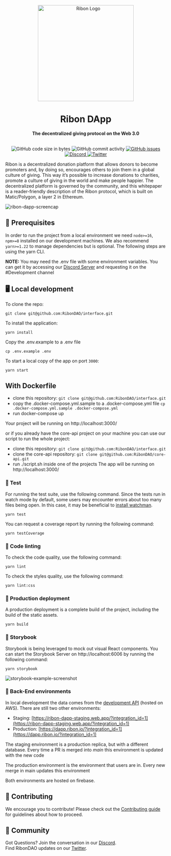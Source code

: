 <!---
The main structure of this README was taken from:
https://github.com/open-sauced/open-sauced#readme
-->

<div align="center">
  <br>
  <img alt="Ribon Logo" src="https://ribon.io/wp-content/uploads/2021/03/cropped-Ribon-logo-verde.png" width="300px">
  <h1>Ribon DApp</h1>
  <strong>The decentralized giving protocol on the Web 3.0</strong>
</div>
<br>
<p align="center">
  <img src="https://img.shields.io/github/languages/code-size/RibonDAO/interface" alt="GitHub code size in bytes">
  <img src="https://img.shields.io/github/commit-activity/w/RibonDAO/interface" alt="GitHub commit activity">
  <a href="https://github.com/RibonDAO/interface/issues">
    <img src="https://img.shields.io/github/issues/RibonDAO/interface" alt="GitHub issues">
  </a>
  <a href="https://discord.gg/DBcwmDrkpy">
    <img src="https://img.shields.io/discord/341989911450091522.svg?label=&logo=discord&logoColor=ffffff&color=7389D8&labelColor=6A7EC2" alt="Discord">
  </a>
  <a href="https://twitter.com/RibonDAO">
    <img src="https://img.shields.io/twitter/follow/RibonDAO?label=Follow&style=social" alt="Twitter">
  </a>
</p>

Ribon is a decentralized donation platform that allows donors to become promoters and, by doing so,
encourages others to join them in a global culture of giving. This way it’s possible to increase
donations to charities, promote a culture of giving in the world and make people happier. The
decentralized platform is governed by the community, and this whitepaper is a reader-friendly
description of the Ribon protocol, which is built on Matic/Polygon, a layer 2 in Ethereum.

![ribon-dapp-screencap](https://user-images.githubusercontent.com/24739860/175359784-94a71cb9-fed9-4ad7-bd84-ab43c163a24a.png)

## 📖 Prerequisites

In order to run the project from a local environment we need `node>=16`, `npm>=8` installed on our development machines. We also recommend `yarn>=1.22` to manage dependencies but is optional. The following steps are using the yarn CLI.

**NOTE:** You may need the .env file with some environment variables. You can get it by accessing our [Discord Server](https://discord.gg/DBcwmDrkpy) and requesting it on the #Development channel

## 🖥️ Local development

To clone the repo:

```shell
git clone git@github.com:RibonDAO/interface.git
```

To install the application:

```shell
yarn install
```

Copy the .env.example to a .env file

```shell
cp .env.example .env
```

To start a local copy of the app on port `3000`:

```shell
yarn start
```

## With Dockerfile

- clone this repository: `git clone git@github.com:RibonDAO/interface.git`
- copy the .docker-compose.yml.sample to a .docker-compose.yml file `cp .docker-compose.yml.sample .docker-compose.yml`
- run docker-compose up

Your project will be running on http://localhost:3000/

or if you already have the core-api project on your machine you can use our script to run the whole project:

- clone this repository: `git clone git@github.com:RibonDAO/interface.git`
- clone the core-api repository: `git clone git@github.com:RibonDAO/core-api.git`
- run ./script.sh inside one of the projects
  The app will be running on http://localhost:3000/

### 🧪 Test

For running the test suite, use the following command. Since the tests run in watch mode by default, some users may encounter errors about too many files being open. In this case, it may be beneficial to [install watchman](https://facebook.github.io/watchman/docs/install.html).

```shell
yarn test
```

You can request a coverage report by running the following command:

```shell
yarn testCoverage
```

### 🎨 Code linting

To check the code quality, use the following command:

```shell
yarn lint
```

To check the styles quality, use the following command:

```shell
yarn lint:css
```

### 🚀 Production deployment

A production deployment is a complete build of the project, including the build of the static assets.

```shell
yarn build
```

### 📙 Storybook

Storybook is being leveraged to mock out visual React components. You can start the Storybook Server on http://localhost:6006 by running the following command:

```shell
yarn storybook
```

![storybook-example-screenshot](https://user-images.githubusercontent.com/24739860/175363555-461e4c27-a994-470e-982b-f4c482b6e121.png)

### 💾 Back-End environments

In local development the data comes from the [development API](https://github.com/RibonDAO/core-api) (hosted on AWS). There are still two other environments:

- Staging: [https://ribon-dapp-staging.web.app/?integration_id=1](https://ribon-dapp-staging.web.app/?integration_id=1)
- Production: [https://dapp.ribon.io/?integration_id=1](https://dapp.ribon.io/?integration_id=1)

The staging environment is a production replica, but with a different database. Every time a PR is merged into _main_ this environment is updated with the new code

The production environment is the environment that users are in. Every new merge in main updates this environment

Both environments are hosted on firebase.

## 🤝 Contributing

We encourage you to contribute! Please check out the [Contributing guide](https://ribondao.github.io/docs/) for guidelines about how to proceed.

## 🍕 Community

Got Questions? Join the conversation in our [Discord](https://discord.gg/DBcwmDrkpy).  
Find RibonDAO updates on our [Twitter](https://www.twitter.com/RibonDAO).
